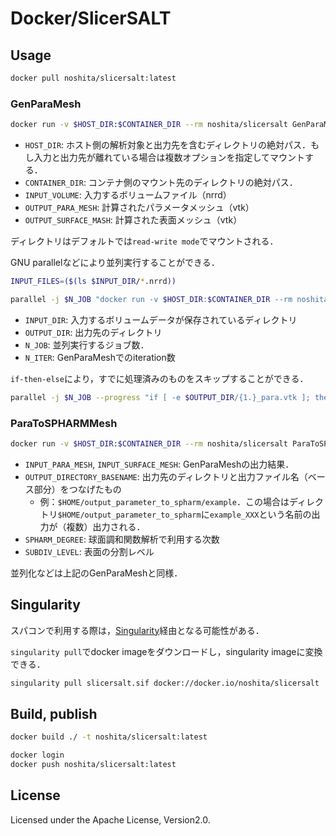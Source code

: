 # Docker/SlicerSALT

## Usage

```sh
docker pull noshita/slicersalt:latest
```

### GenParaMesh

```sh
docker run -v $HOST_DIR:$CONTAINER_DIR --rm noshita/slicersalt GenParaMeshCLP -- INPUT_VOLUME OUTPUT_PARA_MESH OUTPUT_SURFACE_MASH
```

* `HOST_DIR`: ホスト側の解析対象と出力先を含むディレクトリの絶対パス．もし入力と出力先が離れている場合は複数オプションを指定してマウントする．
* `CONTAINER_DIR`: コンテナ側のマウント先のディレクトリの絶対パス．
* `INPUT_VOLUME`: 入力するボリュームファイル（nrrd）
* `OUTPUT_PARA_MESH`: 計算されたパラメータメッシュ（vtk）
* `OUTPUT_SURFACE_MASH`: 計算された表面メッシュ（vtk）

ディレクトリはデフォルトでは`read-write mode`でマウントされる．

GNU parallelなどにより並列実行することができる．

```sh
INPUT_FILES=($(ls $INPUT_DIR/*.nrrd))

parallel -j $N_JOB "docker run -v $HOST_DIR:$CONTAINER_DIR --rm noshita/slicersalt GenParaMeshCLP --iter $N_ITER -- GenParaMeshCLP -- $INPUT_DIR/{1} $OUTPUT_DIR/{1.}_para.vtk $OUTPUT_DIR/{1.}_surf.vtk" ::: ${INPUT_FILES[@]}
```

* `INPUT_DIR`: 入力するボリュームデータが保存されているディレクトリ
* `OUTPUT_DIR`: 出力先のディレクトリ
* `N_JOB`: 並列実行するジョブ数．
* `N_ITER`: GenParaMeshでのiteration数 


`if-then-else`により，すでに処理済みのものをスキップすることができる．

```sh
parallel -j $N_JOB --progress "if [ -e $OUTPUT_DIR/{1.}_para.vtk ]; then echo skip: $INPUT_DIR/{1}; else docker run -v $HOST_DIR:$CONTAINER_DIR noshita/slicersalt GenParaMeshCLP --iter $N_ITER -- $INPUT_DIR/{1} $OUTPUT_DIR/{1.}_para.vtk $OUTPUT_DIR/{1.}_surf.vtk; fi" ::: ${INPUT_FILES[@]}
```

### ParaToSPHARMMesh

```sh
docker run -v $HOST_DIR:$CONTAINER_DIR --rm noshita/slicersalt ParaToSPHARMMeshCLP --spharmDegree $SPHARM_DEGREE --subdivLevel $SUBDIV_LEVEL -- INPUT_PARA_MESH INPUT_SURFACE_MESH OUTPUT_DIRECTORY_BASENAME
```
* `INPUT_PARA_MESH`, `INPUT_SURFACE_MESH`: GenParaMeshの出力結果．
* `OUTPUT_DIRECTORY_BASENAME`: 出力先のディレクトリと出力ファイル名（ベース部分）をつなげたもの
  * 例：`$HOME/output_parameter_to_spharm/example`．この場合はディレクトリ`$HOME/output_parameter_to_spharm`に`example_XXX`という名前の出力が（複数）出力される．
* `SPHARM_DEGREE`: 球面調和関数解析で利用する次数
* `SUBDIV_LEVEL`: 表面の分割レベル

並列化などは上記のGenParaMeshと同様．


## Singularity

スパコンで利用する際は，[Singularity](https://docs.sylabs.io/guides/latest/user-guide/)経由となる可能性がある．

`singularity pull`でdocker imageをダウンロードし，singularity imageに変換できる．

```sh
singularity pull slicersalt.sif docker://docker.io/noshita/slicersalt
```


## Build, publish

```sh
docker build ./ -t noshita/slicersalt:latest
```

```sh
docker login
docker push noshita/slicersalt:latest
```


## License
Licensed under the Apache License, Version2.0.